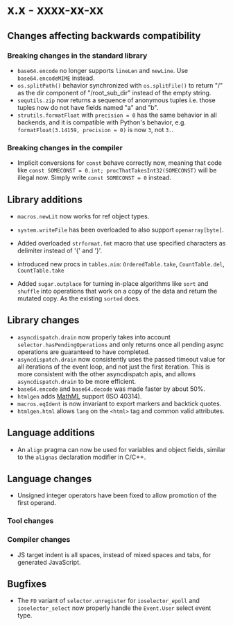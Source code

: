 # x.x - xxxx-xx-xx


## Changes affecting backwards compatibility



### Breaking changes in the standard library

- `base64.encode` no longer supports `lineLen` and `newLine`.
  Use `base64.encodeMIME` instead.
- `os.splitPath()` behavior synchronized with `os.splitFile()` to return "/"
   as the dir component of "/root_sub_dir" instead of the empty string.
- `sequtils.zip` now returns a sequence of anonymous tuples i.e. those tuples
  now do not have fields named "a" and "b".
- `strutils.formatFloat` with `precision = 0` has the same behavior in all
  backends, and it is compatible with Python's behavior,
  e.g. `formatFloat(3.14159, precision = 0)` is now `3`, not `3.`.


### Breaking changes in the compiler

- Implicit conversions for `const` behave correctly now, meaning that code like
  `const SOMECONST = 0.int; procThatTakesInt32(SOMECONST)` will be illegal now.
  Simply write `const SOMECONST = 0` instead.



## Library additions

- `macros.newLit` now works for ref object types.
- `system.writeFile` has been overloaded to also support `openarray[byte]`.
- Added overloaded `strformat.fmt` macro that use specified characters as
  delimiter instead of '{' and '}'.
- introduced new procs in `tables.nim`: `OrderedTable.take`, `CountTable.del`,
  `CountTable.take`


- Added `sugar.outplace` for turning in-place algorithms like `sort` and `shuffle` into
  operations that work on a copy of the data and return the mutated copy. As the existing
  `sorted` does.


## Library changes

- `asyncdispatch.drain` now properly takes into account `selector.hasPendingOperations`
  and only returns once all pending async operations are guaranteed to have completed.
- `asyncdispatch.drain` now consistently uses the passed timeout value for all
  iterations of the event loop, and not just the first iteration.
  This is more consistent with the other asyncdispatch apis, and allows
  `asyncdispatch.drain` to be more efficient.
- `base64.encode` and `base64.decode` was made faster by about 50%.
- `htmlgen` adds [MathML](https://wikipedia.org/wiki/MathML) support
  (ISO 40314).
- `macros.eqIdent` is now invariant to export markers and backtick quotes.
- `htmlgen.html` allows `lang` on the `<html>` tag and common valid attributes.


## Language additions

- An `align` pragma can now be used for variables and object fields, similar
  to the `alignas` declaration modifier in C/C++.

## Language changes

- Unsigned integer operators have been fixed to allow promotion of the first operand.


### Tool changes



### Compiler changes

- JS target indent is all spaces, instead of mixed spaces and tabs, for
  generated JavaScript.



## Bugfixes

- The `FD` variant of `selector.unregister` for `ioselector_epoll` and
  `ioselector_select` now properly handle the `Event.User` select event type.
